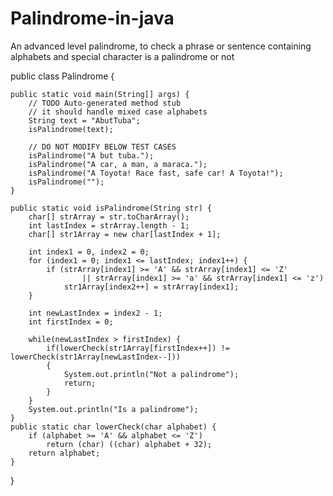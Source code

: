 # Palindrome-in-java
An advanced level palindrome, to check a phrase or sentence containing alphabets and special character is a palindrome or not 

public class Palindrome {

	public static void main(String[] args) {
		// TODO Auto-generated method stub
		// it should handle mixed case alphabets
		String text = "AbutTuba";
		isPalindrome(text);

		// DO NOT MODIFY BELOW TEST CASES
		isPalindrome("A but tuba.");
		isPalindrome("A car, a man, a maraca.");
		isPalindrome("A Toyota! Race fast, safe car! A Toyota!");
		isPalindrome("");
	}

	public static void isPalindrome(String str) {
		char[] strArray = str.toCharArray();
		int lastIndex = strArray.length - 1;
		char[] str1Array = new char[lastIndex + 1];

		int index1 = 0, index2 = 0;
		for (index1 = 0; index1 <= lastIndex; index1++) {
			if (strArray[index1] >= 'A' && strArray[index1] <= 'Z'
					|| strArray[index1] >= 'a' && strArray[index1] <= 'z')
				str1Array[index2++] = strArray[index1];
		}

		int newLastIndex = index2 - 1;
		int firstIndex = 0;

		while(newLastIndex > firstIndex) {
			if(lowerCheck(str1Array[firstIndex++]) != lowerCheck(str1Array[newLastIndex--]))
			{
				System.out.println("Not a palindrome");
				return;
			}
		}
		System.out.println("Is a palindrome");
	}
	public static char lowerCheck(char alphabet) {
		if (alphabet >= 'A' && alphabet <= 'Z')
			return (char) ((char) alphabet + 32);
		return alphabet;
	}

}
